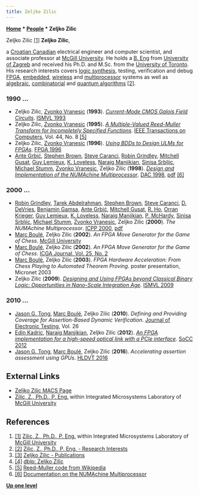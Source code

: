 ```yaml
---
title: Zeljko Zilic
---
```

**[Home](Home "Home") \* [People](People "People") \* Zeljko Zilic**



[](http://www.iml.ece.mcgill.ca/people/professors/zilic/index.php) Zeljko Zilic <a id="cite-note-1" href="#cite-ref-1">[1]</a>
**Zeljko Zilic**,  

a [Croatian Canadian](https://en.wikipedia.org/wiki/Croatian_Canadians) electrical engineer and computer scientist, and associate professor at [McGill University](McGill_University "McGill University"). 
He holds a [B. Eng](https://en.wikipedia.org/wiki/Bachelor_of_Engineering) from [University of Zagreb](https://en.wikipedia.org/wiki/University_of_Zagreb) and received his Ph.D. and M.Sc. from the [University of Toronto](University_of_Toronto "University of Toronto"). His research interests covers [logic synthesis](https://en.wikipedia.org/wiki/Logic_synthesis), testing, verification and debug [FPGA](FPGA "FPGA"), [embedded](https://en.wikipedia.org/wiki/Embedded_system), [wireless](https://en.wikipedia.org/wiki/Wireless) and [multiprocessor](https://en.wikipedia.org/wiki/Multiprocessing) systems as well as [algebraic](https://en.wikipedia.org/wiki/Symbolic_computation), [combinatorial](https://en.wikipedia.org/wiki/Combinatorics) and [quantum algorithms](https://en.wikipedia.org/wiki/Quantum_computer) <a id="cite-note-2" href="#cite-ref-2">[2]</a>. 



### 1990 ...


* Zeljko Zilic, [Zvonko Vranesic](Zvonko_Vranesic "Zvonko Vranesic") (**1993**). *[Current-Mode CMOS Galois Field Circuits](https://ieeexplore.ieee.org/document/289552/)*. [ISMVL 1993](https://dblp.uni-trier.de/db/conf/ismvl/ismvl1993.html)
* Zeljko Zilic, [Zvonko Vranesic](Zvonko_Vranesic "Zvonko Vranesic") (**1995**). *[A Multiple-Valued Reed-Muller Transform for Incompletely Specified Functions](https://ieeexplore.ieee.org/document/403717/)*. [IEEE Transactions on Computers](IEEE#TOC "IEEE"), Vol. 44, No. 8 <a id="cite-note-5" href="#cite-ref-5">[5]</a>
* Zeljko Zilic, [Zvonko Vranesic](Zvonko_Vranesic "Zvonko Vranesic") (**1996**). *[Using BDDs to Design ULMs for FPGAs](https://www.computer.org/csdl/proceedings/fpga/1996/2576/00/25760024-abs.html)*. [FPGA 1996](https://dblp.uni-trier.de/db/conf/fpga/fpga96.html)
* [Ante Grbić](https://www.linkedin.com/in/ante-grbi%C4%87-0657665b/), [Stephen Brown](http://www.eecg.toronto.edu/%7Ebrown/), [Steve Caranci](https://dblp.uni-trier.de/pers/hd/c/Caranci:S=), [Robin Grindley](https://www.linkedin.com/in/robin-grindley-47550/), [Mitchell Gusat](https://dblp.uni-trier.de/pers/hd/g/Gusat:Mitchell), [Guy Lemieux](http://www.ece.ubc.ca/~lemieux/), [K. Loveless](https://dblp.uni-trier.de/pers/hd/l/Loveless:K=), [Naraig Manjikian](http://my.ece.queensu.ca/people/N-Manjikian/index.html), [Sinisa Srbljic](https://www.linkedin.com/in/sinisasrbljic/), [Michael Stumm](https://www.genealogy.math.ndsu.nodak.edu/id.php?id=67137), [Zvonko Vranesic](Zvonko_Vranesic "Zvonko Vranesic"), Zeljko Zilic (**1998**). *[Design and Implementation of the NUMAchine Multiprocessor](https://ieeexplore.ieee.org/document/724441/)*. [DAC 1998](https://dblp.uni-trier.de/db/conf/dac/dac98.html), [pdf](http://www.eecg.toronto.edu/parallel/parallel/docs/dac98.pdf) <a id="cite-note-6" href="#cite-ref-6">[6]</a>


### 2000 ...


* [Robin Grindley](https://www.linkedin.com/in/robin-grindley-47550/), [Tarek Abdelrahman](http://www.eecg.toronto.edu/~tsa/), [Stephen Brown](http://www.eecg.toronto.edu/%7Ebrown/), [Steve Caranci](https://dblp.uni-trier.de/pers/hd/c/Caranci:S=), [D. DeVries](https://dblp.uni-trier.de/pers/hd/d/DeVries:D=), [Benjamin Gamsa](https://www.genealogy.math.ndsu.nodak.edu/id.php?id=67177), [Ante Grbić](https://www.linkedin.com/in/ante-grbi%C4%87-0657665b/), [Mitchell Gusat](https://dblp.uni-trier.de/pers/hd/g/Gusat:Mitchell), [R. Ho](https://dblp.uni-trier.de/pers/hd/h/Ho:R=), [Orran Krieger](https://www.genealogy.math.ndsu.nodak.edu/id.php?id=99397), [Guy Lemieux](http://www.ece.ubc.ca/~lemieux/), [K. Loveless](https://dblp.uni-trier.de/pers/hd/l/Loveless:K=), [Naraig Manjikian](http://my.ece.queensu.ca/people/N-Manjikian/index.html), [P. McHardy](https://dblp.uni-trier.de/pers/hd/m/McHardy:P=), [Sinisa Srbljic](https://www.linkedin.com/in/sinisasrbljic/), [Michael Stumm](https://www.genealogy.math.ndsu.nodak.edu/id.php?id=67137), [Zvonko Vranesic](Zvonko_Vranesic "Zvonko Vranesic"), Zeljko Zilic (**2000**). *The NUMAchine Multiprocessor*. [ICPP 2000](https://dblp.uni-trier.de/db/conf/icpp/icpp2000.html), [pdf](http://www.eecg.toronto.edu/parallel/parallel/docs/icpp00.pdf)
* [Marc Boulé](Marc_Boul%C3%A9 "Marc Boulé"), Zeljko Zilic (**2002**). *An FPGA Move Generator for the Game of Chess*. [McGill University](McGill_University "McGill University")
* [Marc Boulé](Marc_Boul%C3%A9 "Marc Boulé"), Zeljko Zilic (**2002**). *An FPGA Move Generator for the Game of Chess*. [ICGA Journal, Vol. 25, No. 2](ICGA_Journal#25_2 "ICGA Journal")
* [Marc Boulé](Marc_Boul%C3%A9 "Marc Boulé"), Zeljko Zilic (**2003**). *FPGA Hardware Acceleration: From Chess Playing to Automated Theorem Proving*. poster presentation, Micronet 2003
* Zeljko Zilic (**2009**). *[Designing and Using FPGAs beyond Classical Binary Logic: Opportunities in Nano-Scale Integration Age](https://www.semanticscholar.org/paper/Designing-and-Using-FPGAs-beyond-Classical-Binary-Zilic/c63e05fc673821d5dc8e471e2849105bc22526f6)*. [ISMVL 2009](https://dblp.uni-trier.de/db/conf/ismvl/ismvl2009.html)


### 2010 ...


* [Jason G. Tong](https://dblp.uni-trier.de/pers/hd/t/Tong:Jason_G=), [Marc Boulé](Marc_Boul%C3%A9 "Marc Boulé"), Zeljko Zilic (**2010**). *Defining and Providing Coverage for Assertion-Based Dynamic Verification*. [Journal of Electronic Testing](https://link.springer.com/journal/10836), Vol. 26
* [Edin Kadric](https://dblp.uni-trier.de/pers/hd/k/Kadric:Edin), [Naraig Manjikian](http://my.ece.queensu.ca/people/N-Manjikian/index.html), Zeljko Zilic (**2012**). *[An FPGA implementation for a high-speed optical link with a PCIe interface](https://www.semanticscholar.org/paper/An-FPGA-implementation-for-a-high-speed-optical-a-Kadric-Manjikian/403966143ae4ded89f519214124761d667821a11)*. [SoCC 2012](https://dblp.uni-trier.de/db/conf/socc/socc2012.html)
* [Jason G. Tong](https://dblp.uni-trier.de/pers/hd/t/Tong:Jason_G=), [Marc Boulé](Marc_Boul%C3%A9 "Marc Boulé"), Zeljko Zilic (**2016**). *Accelerating assertion assessment using GPUs*. [HLDVT 2016](https://dblp.uni-trier.de/db/conf/hldvt/hldvt2016.html)


## External Links


* [Zeljko Zilic MACS Page](http://www.ece.mcgill.ca/~zzilic/)
* [Zilic, Z., Ph.D., P. Eng.](http://www.iml.ece.mcgill.ca/people/professors/zilic/index.php) within Integrated Microsystems Laboratory of [McGill University](McGill_University "McGill University")


## References


1. <a id="cite-ref-1" href="#cite-note-1">[1]</a> [Zilic, Z., Ph.D., P. Eng.](http://www.iml.ece.mcgill.ca/people/professors/zilic/index.php) within Integrated Microsystems Laboratory of [McGill University](McGill_University "McGill University")
2. <a id="cite-ref-2" href="#cite-note-2">[2]</a> [Zilic, Z., Ph.D., P. Eng. - Research Interests](http://www.iml.ece.mcgill.ca/people/professors/zilic/index.php#interests)
3. <a id="cite-ref-3" href="#cite-note-3">[3]</a> [Zeljko Zilic - Publications](http://www.iml.ece.mcgill.ca/people/professors/zilic/publications.php)
4. <a id="cite-ref-4" href="#cite-note-4">[4]</a> [dblp: Zeljko Zilic](https://dblp.uni-trier.de/pers/hd/z/Zilic:Zeljko)
5. <a id="cite-ref-5" href="#cite-note-5">[5]</a> [Reed–Muller code from Wikipedia](https://en.wikipedia.org/wiki/Reed%E2%80%93Muller_code)
6. <a id="cite-ref-6" href="#cite-note-6">[6]</a> [Documentation on the NUMAchine Multiprocessor](http://www.eecg.toronto.edu/parallel/parallel/numadocs.html)

**[Up one level](People "People")**







 
